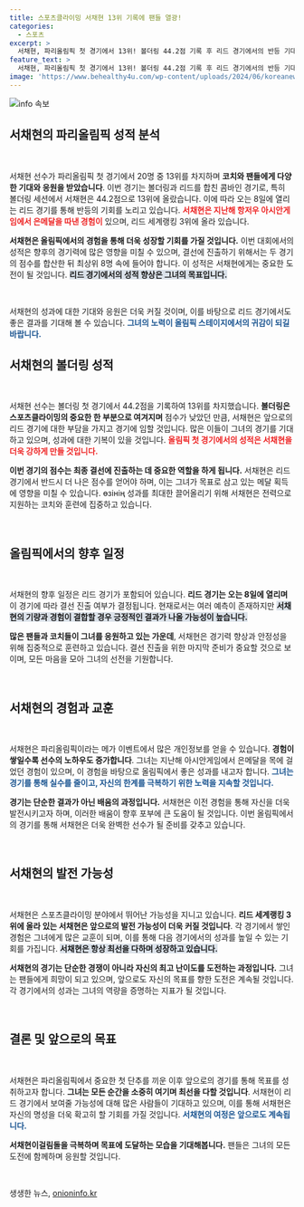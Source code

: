 ```yaml
---
title: 스포츠클라이밍 서채현 13위 기록에 팬들 열광!
categories:
  - 스포츠
excerpt: >
  서채현, 파리올림픽 첫 경기에서 13위! 볼더링 44.2점 기록 후 리드 경기에서의 반등 기대감 증폭. 결선 진출 위한 마지막 승부는 8일에!
feature_text: >
  서채현, 파리올림픽 첫 경기에서 13위! 볼더링 44.2점 기록 후 리드 경기에서의 반등 기대감 증폭. 결선 진출 위한 마지막 승부는 8일에!
image: 'https://www.behealthy4u.com/wp-content/uploads/2024/06/koreanews.jpg'
---
```


<p><img src="https://www.behealthy4u.com/wp-content/uploads/2024/06/koreanews.jpg" alt="info 속보" /></p>

<h2 data-ke-size="size26">서채현의 파리올림픽 성적 분석</h2>

<p data-ke-size="size16">&nbsp;</p>

<p>서채현 선수가 파리올림픽 첫 경기에서 20명 중 13위를 차지하며 <strong><b>코치와 팬들에게 다양한 기대와 응원을 받았습니다</b></strong>. 이번 경기는 볼더링과 리드를 합친 콤바인 경기로, 특히 볼더링 세션에서 서채현은 44.2점으로 13위에 올랐습니다. 이에 따라 오는 8일에 열리는 리드 경기를 통해 반등의 기회를 노리고 있습니다. <strong><b><span style="color: #ee2323;">서채현은 지난해 항저우 아시안게임에서 은메달을 따낸 경험이</span></b></strong> 있으며, 리드 세계랭킹 3위에 올라 있습니다. </p>

<p><b>서채현은 올림픽에서의 경험을 통해 더욱 성장할 기회를 가질 것입니다.</b> 이번 대회에서의 성적은 향후의 경기력에 많은 영향을 미칠 수 있으며, 결선에 진출하기 위해서는 두 경기의 점수를 합산한 뒤 최상위 8명 속에 들어야 합니다. 이 성적은 서채현에게는 중요한 도전이 될 것입니다. <strong><b><span style="background-color: #21538527;">리드 경기에서의 성적 향상은 그녀의 목표입니다.</span></b></strong></p>

<p data-ke-size="size16">&nbsp;</p>

<p>서채현의 성과에 대한 기대와 응원은 더욱 커질 것이며, 이를 바탕으로 리드 경기에서도 좋은 결과를 기대해 볼 수 있습니다. <strong><b><span style="color: #1a5490;">그녀의 노력이 올림픽 스테이지에서의 귀감이 되길 바랍니다.</span></b></strong> </p>

<h2 data-ke-size="size26">서채현의 볼더링 성적</h2>

<p data-ke-size="size16">&nbsp;</p>

<p>서채현 선수는 볼더링 첫 경기에서 44.2점을 기록하여 13위를 차지했습니다. <strong><b>볼더링은 스포츠클라이밍의 중요한 한 부분으로 여겨지며</b></strong> 점수가 낮았던 만큼, 서채현은 앞으로의 리드 경기에 대한 부담을 가지고 경기에 임할 것입니다. 많은 이들이 그녀의 경기를 기대하고 있으며, 성과에 대한 기복이 있을 것입니다. <strong><b><span style="color: #ee2323;">올림픽 첫 경기에서의 성적은 서채현을 더욱 강하게 만들 것입니다.</span></b></strong> </p>

<p><b>이번 경기의 점수는 최종 결선에 진출하는 데 중요한 역할을 하게 됩니다.</b> 서채현은 리드 경기에서 반드시 더 나은 점수를 얻어야 하며, 이는 그녀가 목표로 삼고 있는 메달 획득에 영향을 미칠 수 있습니다. өзінің 성과를 최대한 끌어올리기 위해 서채현은 전력으로 지원하는 코치와 훈련에 집중하고 있습니다.</p>

<p data-ke-size="size16">&nbsp;</p>

<h2 data-ke-size="size26">올림픽에서의 향후 일정</h2>

<p data-ke-size="size16">&nbsp;</p>

<p>서채현의 향후 일정은 리드 경기가 포함되어 있습니다. <strong><b>리드 경기는 오는 8일에 열리며</b></strong> 이 경기에 따라 결선 진출 여부가 결정됩니다. 현재로서는 여러 예측이 존재하지만 <strong><b><span style="background-color: #21538527;">서채현의 기량과 경험이 결합할 경우 긍정적인 결과가 나올 가능성이 높습니다.</span></b></strong> </p>

<p><b>많은 팬들과 코치들이 그녀를 응원하고 있는 가운데</b>, 서채현은 경기력 향상과 안정성을 위해 집중적으로 훈련하고 있습니다. 결선 진출을 위한 마지막 준비가 중요할 것으로 보이며, 모든 마음을 모아 그녀의 선전을 기원합니다.<p data-ke-size="size16">&nbsp;</p></p>

<h2 data-ke-size="size26">서채현의 경험과 교훈</h2>

<p data-ke-size="size16">&nbsp;</p>

<p>서채현은 파리올림픽이라는 메가 이벤트에서 많은 개인정보를 얻을 수 있습니다. <strong><b>경험이 쌓일수록 선수의 노하우도 증가합니다</b></strong>. 그녀는 지난해 아시안게임에서 은메달을 목에 걸었던 경험이 있으며, 이 경험을 바탕으로 올림픽에서 좋은 성과를 내고자 합니다. <strong><b><span style="color: #1a5490;">그녀는 경기를 통해 실수를 줄이고, 자신의 한계를 극복하기 위한 노력을 지속할 것입니다.</span></b></strong> </p>

<p><b>경기는 단순한 결과가 아닌 배움의 과정입니다.</b> 서채현은 이전 경험을 통해 자신을 더욱 발전시키고자 하며, 이러한 배움이 향후 포부에 큰 도움이 될 것입니다. 이번 올림픽에서의 경기를 통해 서채현은 더욱 완벽한 선수가 될 준비를 갖추고 있습니다.</p>

<p data-ke-size="size16">&nbsp;</p>

<h2 data-ke-size="size26">서채현의 발전 가능성</h2>

<p data-ke-size="size16">&nbsp;</p>

<p>서채현은 스포츠클라이밍 분야에서 뛰어난 가능성을 지니고 있습니다. <strong><b>리드 세계랭킹 3위에 올라 있는 서채현은 앞으로의 발전 가능성이 더욱 커질 것입니다</b></strong>. 각 경기에서 쌓인 경험은 그녀에게 많은 교훈이 되며, 이를 통해 다음 경기에서의 성과를 높일 수 있는 기회를 가집니다. <strong><b><span style="background-color: #21538527;">서채현은 항상 최선을 다하며 성장하고 있습니다.</span></b></strong></p>

<p><b>서채현의 경기는 단순한 경쟁이 아니라 자신의 최고 난이도를 도전하는 과정입니다.</b> 그녀는 팬들에게 희망이 되고 있으며, 앞으로도 자신의 목표를 향한 도전은 계속될 것입니다. 각 경기에서의 성과는 그녀의 역량을 증명하는 지표가 될 것입니다.</p>

<p data-ke-size="size16">&nbsp;</p>

<h2 data-ke-size="size26">결론 및 앞으로의 목표</h2>

<p data-ke-size="size16">&nbsp;</p>

<p>서채현은 파리올림픽에서 중요한 첫 단추를 끼운 이후 앞으로의 경기를 통해 목표를 성취하고자 합니다. <strong><b>그녀는 모든 순간을 소중히 여기며 최선을 다할 것입니다</b></strong>. 서채현이 리드 경기에서 보여줄 가능성에 대해 많은 사람들이 기대하고 있으며, 이를 통해 서채현은 자신의 명성을 더욱 확고히 할 기회를 가질 것입니다. <strong><b><span style="color: #1a5490;">서채현의 여정은 앞으로도 계속됩니다.</span></b></strong> </p>

<p><b>서채현이걸림돌을 극복하며 목표에 도달하는 모습을 기대해봅니다.</b> 팬들은 그녀의 모든 도전에 함께하며 응원할 것입니다. <p data-ke-size="size16">&nbsp;</p></p>
생생한 뉴스, <a href="https://onioninfo.kr" rel="dofollow">onioninfo.kr</a>


